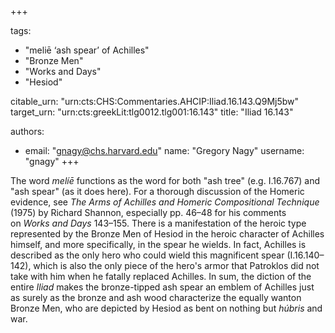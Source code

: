 +++

tags:
- "meliē ‘ash spear’ of Achilles"
- "Bronze Men"
- "Works and Days"
- "Hesiod"

citable_urn: "urn:cts:CHS:Commentaries.AHCIP:Iliad.16.143.Q9Mj5bw"
target_urn: "urn:cts:greekLit:tlg0012.tlg001:16.143"
title: "Iliad 16.143"

authors:
- email: "gnagy@chs.harvard.edu"
  name: "Gregory Nagy"
  username: "gnagy"
+++

<p>The word <em>melíē</em> functions as the word for both "ash tree" (e.g. I.16.767) and "ash spear" (as it does here). For a thorough discussion of the Homeric evidence, see <em>The Arms of Achilles and Homeric Compositional Technique</em> (1975) by Richard Shannon, especially pp. 46–48 for his comments on <em>Works and Days </em>143–155. There is a manifestation of the heroic type represented by the Bronze Men of Hesiod in the heroic character of Achilles himself, and more specifically, in the spear he wields. In fact, Achilles is described as the only hero who could wield this magnificent spear (I.16.140–142), which is also the only piece of the hero's armor that Patroklos did not take with him when he fatally replaced Achilles. In sum, the diction of the entire <em>Iliad</em> makes the bronze-tipped ash spear an emblem of Achilles just as surely as the bronze and ash wood characterize the equally wanton Bronze Men, who are depicted by Hesiod as bent on nothing but <em>húbris</em> and war. </p>